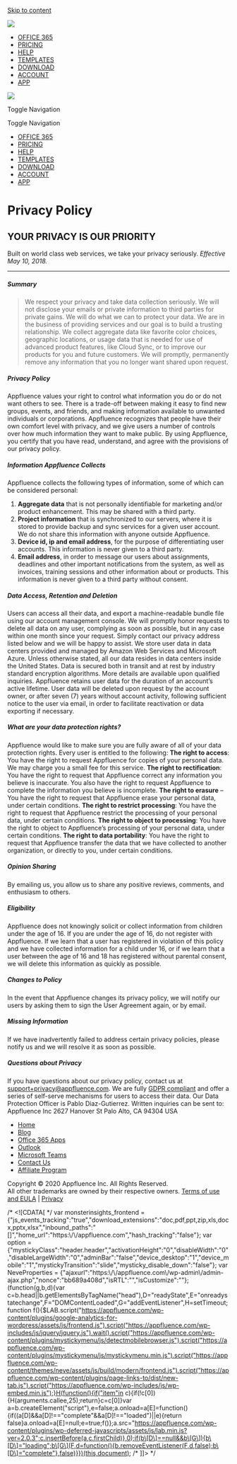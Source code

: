 [Skip to content](#content)

[![](https://appfluence.com/wp-content/uploads/2020/11/cropped-brnd_logo_pm_06-2.png)](https://appfluence.com/ "Appfluence Priority Matrix")

*   [OFFICE 365](https://appfluence.com/office-365-project-management-integration/?top_menu)
*   [PRICING](https://appfluence.com/pricing/?top_menu)
*   [HELP](https://appfluence.com/help/)
*   [TEMPLATES](https://sync.appfluence.com/project_templates/public_templates/)
*   [DOWNLOAD](https://sync.appfluence.com/manage/downloads/)
*   [ACCOUNT](https://sync.appfluence.com/manage/account/)
*   [APP](https://sync.appfluence.com/office365/app/index/?website_top_menu)

[![](https://appfluence.com/wp-content/uploads/2020/11/cropped-brnd_logo_pm_06-2.png)](https://appfluence.com/ "Appfluence Priority Matrix")

Toggle Navigation

Toggle Navigation

*   [OFFICE 365](https://appfluence.com/office-365-project-management-integration/?top_menu)
*   [PRICING](https://appfluence.com/pricing/?top_menu)
*   [HELP](https://appfluence.com/help/)
*   [TEMPLATES](https://sync.appfluence.com/project_templates/public_templates/)
*   [DOWNLOAD](https://sync.appfluence.com/manage/downloads/)
*   [ACCOUNT](https://sync.appfluence.com/manage/account/)
*   [APP](https://sync.appfluence.com/office365/app/index/?website_top_menu)

Privacy Policy
==============

YOUR PRIVACY IS OUR PRIORITY
----------------------------

Built on world class web services, we take your privacy seriously. _Effective May 10, 2018._

* * *

##### Summary

> We respect your privacy and take data collection seriously. We will not disclose your emails or private information to third parties for private gains. We will do what we can to protect your data. We are in the business of providing services and our goal is to build a trusting relationship. We collect aggregate data like favorite color choices, geographic locations, or usage data that is needed for use of advanced product features, like Cloud Sync, or to improve our products for you and future customers. We will promptly, permanently remove any information that you no longer want shared upon request.

##### Privacy Policy

Appfluence values your right to control what information you do or do not want others to see. There is a trade-off between making it easy to find new groups, events, and friends, and making information available to unwanted individuals or corporations. Appfluence recognizes that people have their own comfort level with privacy, and we give users a number of controls over how much information they want to make public. By using Appfluence, you certify that you have read, understand, and agree with the provisions of our privacy policy.

##### Information Appfluence Collects

Appfluence collects the following types of information, some of which can be considered personal:

1.  **Aggregate data** that is not personally identifiable for marketing and/or product enhancement. This may be shared with a third party.
2.  **Project information** that is synchronized to our servers, where it is stored to provide backup and sync services for a given user account. We do not share this information with anyone outside Appfluence.
3.  **Device id, ip and email address**, for the purpose of differentiating user accounts. This information is never given to a third party.
4.  **Email address**, in order to message our users about assignments, deadlines and other important notifications from the system, as well as invoices, training sessions and other information about or products. This information is never given to a third party without consent.

##### Data Access, Retention and Deletion

Users can access all their data, and export a machine-readable bundle file using our account management console. We will promptly honor requests to delete all data on any user, complying as soon as possible, but in any case within one month since your request. Simply contact our privacy address listed below and we will be happy to assist. We store user data in data centers provided and managed by Amazon Web Services and Microsoft Azure. Unless otherwise stated, all our data resides in data centers inside the United States. Data is secured both in transit and at rest by industry standard encryption algorithms. More details are available upon qualified inquiries. Appfluence retains user data for the duration of an account’s active lifetime. User data will be deleted upon request by the account owner, or after seven (7) years without account activity, following sufficient notice to the user via email, in order to facilitate reactivation or data exporting if necessary.

##### What are your data protection rights?

Appfluence would like to make sure you are fully aware of all of your data protection rights. Every user is entitled to the following: **The right to access**: You have the right to request Appfluence for copies of your personal data. We may charge you a small fee for this service. **The right to rectification**: You have the right to request that Appfluence correct any information you believe is inaccurate. You also have the right to request Appfluence to complete the information you believe is incomplete. **The right to erasure** – You have the right to request that Appfluence erase your personal data, under certain conditions. **The right to restrict processing**: You have the right to request that Appfluence restrict the processing of your personal data, under certain conditions. **The right to object to processing**: You have the right to object to Appfluence’s processing of your personal data, under certain conditions. **The right to data portability**: You have the right to request that Appfluence transfer the data that we have collected to another organization, or directly to you, under certain conditions.

##### Opinion Sharing

By emailing us, you allow us to share any positive reviews, comments, and enthusiasm to others.

##### Eligibility

Appfluence does not knowingly solicit or collect information from children under the age of 16. If you are under the age of 16, do not register with Appfluence. If we learn that a user has registered in violation of this policy and we have collected information for a child under 16, or if we learn that a user between the age of 16 and 18 has registered without parental consent, we will delete this information as quickly as possible.

##### Changes to Policy

In the event that Appfluence changes its privacy policy, we will notify our users by asking them to sign the User Agreement again, or by email.

##### Missing Information

If we have inadvertently failed to address certain privacy policies, please notify us and we will resolve it as soon as possible.

##### Questions about Privacy

If you have questions about our privacy policy, contact us at [support+privacy@appfluence.com](mailto:support%2Bprivacy@appfluence.com). We are fully [GDPR compliant](https://appfluence.com/gdpr) and offer a series of self-serve mechanisms for users to access their data. Our Data Protection Officer is Pablo Diaz-Gutierrez. Written inquiries can be sent to: Appfluence Inc 2627 Hanover St Palo Alto, CA 94304 USA

*   [Home](https://appfluence.com/)
*   [Blog](https://appfluence.com/productivity)
*   [Office 365 Apps](https://appfluence.com/office365)
*   [Outlook](https://appfluence.com/project-management-integration-for-outlook-365/?bot_nav_menu)
*   [Microsoft Teams](https://appfluence.com/project-management-integration-for-microsoft-teams/?bot_nav_menu)
*   [Contact Us](https://sync.appfluence.com/accounts/contact)
*   [Affiliate Program](https://appfluence.refersion.com/)

Copyright © 2020 Appfluence Inc. All Rights Reserved.  
All other trademarks are owned by their respective owners. [Terms of use and EULA](https://appfluence.com/eula) | [Privacy](https://appfluence.com/privacy)

/\* <!\[CDATA\[ \*/ var monsterinsights\_frontend = {"js\_events\_tracking":"true","download\_extensions":"doc,pdf,ppt,zip,xls,docx,pptx,xlsx","inbound\_paths":"\[\]","home\_url":"https:\\/\\/appfluence.com","hash\_tracking":"false"}; var option = {"mystickyClass":"header.header","activationHeight":"0","disableWidth":"0","disableLargeWidth":"0","adminBar":"false","device\_desktop":"1","device\_mobile":"1","mystickyTransition":"slide","mysticky\_disable\_down":"false"}; var NeveProperties = {"ajaxurl":"https:\\/\\/appfluence.com\\/wp-admin\\/admin-ajax.php","nonce":"bb689a408d","isRTL":"","isCustomize":""}; (function(g,b,d){var c=b.head||b.getElementsByTagName("head"),D="readyState",E="onreadystatechange",F="DOMContentLoaded",G="addEventListener",H=setTimeout;function f(){$LAB.script("https://appfluence.com/wp-content/plugins/google-analytics-for-wordpress/assets/js/frontend.js").script("https://appfluence.com/wp-includes/js/jquery/jquery.js").wait().script("https://appfluence.com/wp-content/plugins/mystickymenu/js/detectmobilebrowser.js").script("https://appfluence.com/wp-content/plugins/mystickymenu/js/mystickymenu.min.js").script("https://appfluence.com/wp-content/themes/neve/assets/js/build/modern/frontend.js").script("https://appfluence.com/wp-content/plugins/page-links-to/dist/new-tab.js").script("https://appfluence.com/wp-includes/js/wp-embed.min.js");}H(function(){if("item"in c){if(!c\[0\]){H(arguments.callee,25);return}c=c\[0\]}var a=b.createElement("script"),e=false;a.onload=a\[E\]=function(){if((a\[D\]&&a\[D\]!=="complete"&&a\[D\]!=="loaded")||e){return false}a.onload=a\[E\]=null;e=true;f()};a.src="https://appfluence.com/wp-content/plugins/wp-deferred-javascripts/assets/js/lab.min.js?ver=2.0.3";c.insertBefore(a,c.firstChild)},0);if(b\[D\]==null&&b\[G\]){b\[D\]="loading";b\[G\](F,d=function(){b.removeEventListener(F,d,false);b\[D\]="complete"},false)}})(this,document); /\* \]\]> \*/